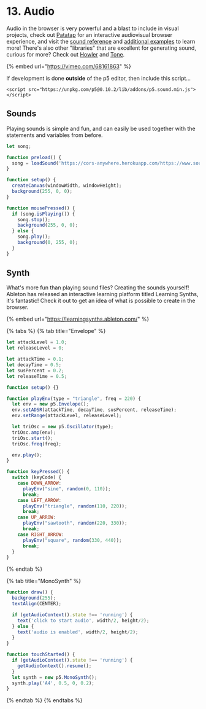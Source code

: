 # 13. Audio

Audio in the browser is very powerful and a blast to include in visual projects, check out [Patatap](https://patatap.com/) for an interactive audiovisual browser experience, and visit the [sound reference](https://p5js.org/reference/#/libraries/p5.sound) and [additional examples](https://github.com/processing/p5.js-sound/) to learn more! There's also other "libraries" that are excellent for generating sound, curious for more? Check out [Howler](https://howlerjs.com/) and [Tone](https://tonejs.github.io/).

{% embed url="https://vimeo.com/68161863" %}

If development is done **outside** of the p5 editor, then include this script…

```markup
<script src="https://unpkg.com/p5@0.10.2/lib/addons/p5.sound.min.js"></script>
```

## Sounds

Playing sounds is simple and fun, and can easily be used together with the statements and variables from before.

```javascript
let song;

function preload() {
  song = loadSound('https://cors-anywhere.herokuapp.com/https://www.soundhelix.com/examples/mp3/SoundHelix-Song-4.mp3');
}

function setup() {
  createCanvas(windowWidth, windowHeight);
  background(255, 0, 0);
}

function mousePressed() {
  if (song.isPlaying()) {
    song.stop();
    background(255, 0, 0);
  } else {
    song.play();
    background(0, 255, 0);
  }
}
```

## Synth

What's more fun than playing sound files? Creating the sounds yourself! Ableton has released an interactive learning platform titled Learning Synths, it's fantastic! Check it out to get an idea of what is possible to create in the browser.

{% embed url="https://learningsynths.ableton.com/" %}

{% tabs %}
{% tab title="Envelope" %}
```javascript
let attackLevel = 1.0;
let releaseLevel = 0;

let attackTime = 0.1;
let decayTime = 0.5;
let susPercent = 0.2;
let releaseTime = 0.5;

function setup() {}

function playEnv(type = "triangle", freq = 220) {
  let env = new p5.Envelope();
  env.setADSR(attackTime, decayTime, susPercent, releaseTime);
  env.setRange(attackLevel, releaseLevel);

  let triOsc = new p5.Oscillator(type);
  triOsc.amp(env);
  triOsc.start();
  triOsc.freq(freq);

  env.play();
}

function keyPressed() {
  switch (keyCode) {
    case DOWN_ARROW:
      playEnv("sine", random(0, 110));
      break;
    case LEFT_ARROW:
      playEnv("triangle", random(110, 220));
      break;
    case UP_ARROW:
      playEnv("sawtooth", random(220, 330));
      break;
    case RIGHT_ARROW:
      playEnv("square", random(330, 440));
      break;
  }
}
```
{% endtab %}

{% tab title="MonoSynth" %}
```javascript
function draw() {
  background(255);
  textAlign(CENTER);

  if (getAudioContext().state !== 'running') {
    text('click to start audio', width/2, height/2);
  } else {
    text('audio is enabled', width/2, height/2);
  }
}

function touchStarted() {
  if (getAudioContext().state !== 'running') {
    getAudioContext().resume();
  }
  let synth = new p5.MonoSynth();
  synth.play('A4', 0.5, 0, 0.2);
}
```
{% endtab %}
{% endtabs %}

